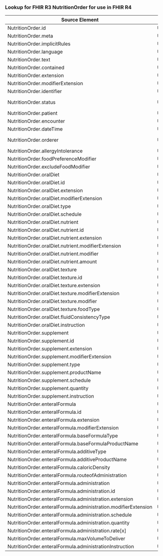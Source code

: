 ### Lookup for FHIR R3 NutritionOrder for use in FHIR R4

| Source Element | Usage | Target |
| -------------- | ----- | ------ |
| NutritionOrder.id | UseElementSameName | NutritionOrder.id |
| NutritionOrder.meta | UseElementSameName | NutritionOrder.meta |
| NutritionOrder.implicitRules | UseElementSameName | NutritionOrder.implicitRules |
| NutritionOrder.language | UseElementSameName | NutritionOrder.language |
| NutritionOrder.text | UseElementSameName | NutritionOrder.text |
| NutritionOrder.contained | UseElementSameName | NutritionOrder.contained |
| NutritionOrder.extension | UseElementSameName | NutritionOrder.extension |
| NutritionOrder.modifierExtension | UseElementSameName | NutritionOrder.modifierExtension |
| NutritionOrder.identifier | UseElementSameName | NutritionOrder.identifier |
| NutritionOrder.status | UseExtension | http://hl7.org/fhir/3.0/StructureDefinition/extension-NutritionOrder.status |
| NutritionOrder.patient | UseElementSameName | NutritionOrder.patient |
| NutritionOrder.encounter | UseElementSameName | NutritionOrder.encounter |
| NutritionOrder.dateTime | UseElementSameName | NutritionOrder.dateTime |
| NutritionOrder.orderer | UseExtension | http://hl7.org/fhir/3.0/StructureDefinition/extension-NutritionOrder.orderer |
| NutritionOrder.allergyIntolerance | UseElementSameName | NutritionOrder.allergyIntolerance |
| NutritionOrder.foodPreferenceModifier | UseElementSameName | NutritionOrder.foodPreferenceModifier |
| NutritionOrder.excludeFoodModifier | UseElementSameName | NutritionOrder.excludeFoodModifier |
| NutritionOrder.oralDiet | UseElementSameName | NutritionOrder.oralDiet |
| NutritionOrder.oralDiet.id | UseElementSameName | NutritionOrder.oralDiet.id |
| NutritionOrder.oralDiet.extension | UseElementSameName | NutritionOrder.oralDiet.extension |
| NutritionOrder.oralDiet.modifierExtension | UseElementSameName | NutritionOrder.oralDiet.modifierExtension |
| NutritionOrder.oralDiet.type | UseElementSameName | NutritionOrder.oralDiet.type |
| NutritionOrder.oralDiet.schedule | UseElementSameName | NutritionOrder.oralDiet.schedule |
| NutritionOrder.oralDiet.nutrient | UseElementSameName | NutritionOrder.oralDiet.nutrient |
| NutritionOrder.oralDiet.nutrient.id | UseElementSameName | NutritionOrder.oralDiet.nutrient.id |
| NutritionOrder.oralDiet.nutrient.extension | UseElementSameName | NutritionOrder.oralDiet.nutrient.extension |
| NutritionOrder.oralDiet.nutrient.modifierExtension | UseElementSameName | NutritionOrder.oralDiet.nutrient.modifierExtension |
| NutritionOrder.oralDiet.nutrient.modifier | UseElementSameName | NutritionOrder.oralDiet.nutrient.modifier |
| NutritionOrder.oralDiet.nutrient.amount | UseElementSameName | NutritionOrder.oralDiet.nutrient.amount |
| NutritionOrder.oralDiet.texture | UseElementSameName | NutritionOrder.oralDiet.texture |
| NutritionOrder.oralDiet.texture.id | UseElementSameName | NutritionOrder.oralDiet.texture.id |
| NutritionOrder.oralDiet.texture.extension | UseElementSameName | NutritionOrder.oralDiet.texture.extension |
| NutritionOrder.oralDiet.texture.modifierExtension | UseElementSameName | NutritionOrder.oralDiet.texture.modifierExtension |
| NutritionOrder.oralDiet.texture.modifier | UseElementSameName | NutritionOrder.oralDiet.texture.modifier |
| NutritionOrder.oralDiet.texture.foodType | UseElementSameName | NutritionOrder.oralDiet.texture.foodType |
| NutritionOrder.oralDiet.fluidConsistencyType | UseElementSameName | NutritionOrder.oralDiet.fluidConsistencyType |
| NutritionOrder.oralDiet.instruction | UseElementSameName | NutritionOrder.oralDiet.instruction |
| NutritionOrder.supplement | UseElementSameName | NutritionOrder.supplement |
| NutritionOrder.supplement.id | UseElementSameName | NutritionOrder.supplement.id |
| NutritionOrder.supplement.extension | UseElementSameName | NutritionOrder.supplement.extension |
| NutritionOrder.supplement.modifierExtension | UseElementSameName | NutritionOrder.supplement.modifierExtension |
| NutritionOrder.supplement.type | UseElementSameName | NutritionOrder.supplement.type |
| NutritionOrder.supplement.productName | UseElementSameName | NutritionOrder.supplement.productName |
| NutritionOrder.supplement.schedule | UseElementSameName | NutritionOrder.supplement.schedule |
| NutritionOrder.supplement.quantity | UseElementSameName | NutritionOrder.supplement.quantity |
| NutritionOrder.supplement.instruction | UseElementSameName | NutritionOrder.supplement.instruction |
| NutritionOrder.enteralFormula | UseElementSameName | NutritionOrder.enteralFormula |
| NutritionOrder.enteralFormula.id | UseElementSameName | NutritionOrder.enteralFormula.id |
| NutritionOrder.enteralFormula.extension | UseElementSameName | NutritionOrder.enteralFormula.extension |
| NutritionOrder.enteralFormula.modifierExtension | UseElementSameName | NutritionOrder.enteralFormula.modifierExtension |
| NutritionOrder.enteralFormula.baseFormulaType | UseElementSameName | NutritionOrder.enteralFormula.baseFormulaType |
| NutritionOrder.enteralFormula.baseFormulaProductName | UseElementSameName | NutritionOrder.enteralFormula.baseFormulaProductName |
| NutritionOrder.enteralFormula.additiveType | UseElementSameName | NutritionOrder.enteralFormula.additiveType |
| NutritionOrder.enteralFormula.additiveProductName | UseElementSameName | NutritionOrder.enteralFormula.additiveProductName |
| NutritionOrder.enteralFormula.caloricDensity | UseElementSameName | NutritionOrder.enteralFormula.caloricDensity |
| NutritionOrder.enteralFormula.routeofAdministration | UseElementSameName | NutritionOrder.enteralFormula.routeofAdministration |
| NutritionOrder.enteralFormula.administration | UseElementSameName | NutritionOrder.enteralFormula.administration |
| NutritionOrder.enteralFormula.administration.id | UseElementSameName | NutritionOrder.enteralFormula.administration.id |
| NutritionOrder.enteralFormula.administration.extension | UseElementSameName | NutritionOrder.enteralFormula.administration.extension |
| NutritionOrder.enteralFormula.administration.modifierExtension | UseElementSameName | NutritionOrder.enteralFormula.administration.modifierExtension |
| NutritionOrder.enteralFormula.administration.schedule | UseElementSameName | NutritionOrder.enteralFormula.administration.schedule |
| NutritionOrder.enteralFormula.administration.quantity | UseElementSameName | NutritionOrder.enteralFormula.administration.quantity |
| NutritionOrder.enteralFormula.administration.rate[x] | UseElementSameName | NutritionOrder.enteralFormula.administration.rate[x] |
| NutritionOrder.enteralFormula.maxVolumeToDeliver | UseElementSameName | NutritionOrder.enteralFormula.maxVolumeToDeliver |
| NutritionOrder.enteralFormula.administrationInstruction | UseElementSameName | NutritionOrder.enteralFormula.administrationInstruction |
